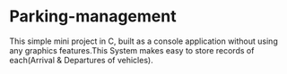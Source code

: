 # Parking-management



 This simple mini project in C, built as a console application without using any graphics features.This System makes easy to store records of each(Arrival & Departures of vehicles).
